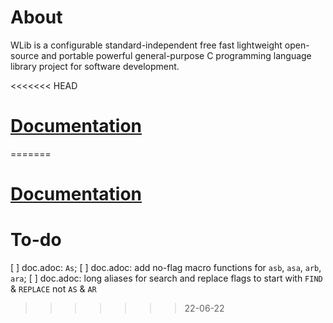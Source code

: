 # About
WLib is a configurable standard-independent free fast lightweight open-source and portable powerful general-purpose C programming language library project for software development.

<<<<<<< HEAD
# [Documentation](https://github.com/wspvlv/wlib/blob/docs-ascii/doc.adoc)
=======
# [Documentation](doc/index.md)

# To-do

[ ] doc.adoc: `As`;
[ ] doc.adoc: add no-flag macro functions for `asb`, `asa`, `arb`, `ara`;
[ ] doc.adoc: long aliases for search and replace flags to start with `FIND` & `REPLACE` not `AS` & `AR`
>>>>>>> 22-06-22
